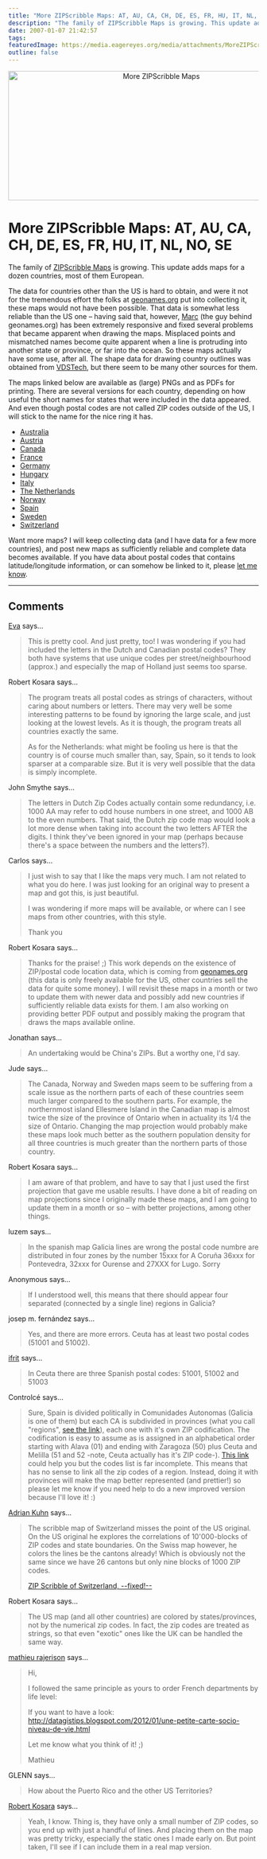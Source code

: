 ```yaml
---
title: "More ZIPScribble Maps: AT, AU, CA, CH, DE, ES, FR, HU, IT, NL, NO, SE"
description: "The family of ZIPScribble Maps is growing. This update adds maps for a dozen countries, most of them European."
date: 2007-01-07 21:42:57
tags: 
featuredImage: https://media.eagereyes.org/media/attachments/MoreZIPScribbleMaps.jpg
outline: false
---
```


<p align="center"><img title="More ZIPScribble Maps" src="https://media.eagereyes.org/media/attachments/MoreZIPScribbleMaps.jpg" alt="More ZIPScribble Maps" width="600" height="260" /></p>

# More ZIPScribble Maps: AT, AU, CA, CH, DE, ES, FR, HU, IT, NL, NO, SE

The family of <a href="/topics/ZIPScribbleMaps">ZIPScribble Maps</a> is growing. This update adds maps for a dozen countries, most of them European.

The data for countries other than the US is hard to obtain, and were it not for the tremendous effort the folks at <a href="http://geonames.org/">geonames.org</a> put into collecting it, these maps would not have been possible. That data is somewhat less reliable than the US one – having said that, however, <a href="http://www.monte-bre.ch/">Marc</a> (the guy behind geonames.org) has been extremely responsive and fixed several problems that became apparent when drawing the maps. Misplaced points and mismatched names become quite apparent when a line is protruding into another state or province, or far into the ocean. So these maps actually have some use, after all. The shape data for drawing country outlines was obtained from <a href="http://www.vdstech.com/map_data.htm">VDSTech</a>, but there seem to be many other sources for them.

The maps linked below are available as (large) PNGs and as PDFs for printing. There are several versions for each country, depending on how useful the short names for states that were included in the data appeared. And even though postal codes are not called ZIP codes outside of the US, I will stick to the name for the nice ring it has.
<ul>
	<li><a href="/zipscribble-maps/australia">Australia</a></li>
	<li><a href="/zipscribble-maps/austria">Austria</a></li>
	<li><a href="/zipscribble-maps/canada">Canada</a></li>
	<li><a href="/zipscribble-maps/france">France</a></li>
	<li><a href="/zipscribble-maps/germany">Germany</a></li>
	<li><a href="/zipscribble-maps/hungary">Hungary</a></li>
	<li><a href="/zipscribble-maps/italy">Italy</a></li>
	<li><a href="/zipscribble-maps/netherlands">The Netherlands</a></li>
	<li><a href="/zipscribble-maps/norway">Norway</a></li>
	<li><a href="/zipscribble-maps/spain">Spain</a></li>
	<li><a href="/zipscribble-maps/sweden">Sweden</a></li>
	<li><a href="/zipscribble-maps/switzerland">Switzerland</a></li>
</ul>
Want more maps? I will keep collecting data (and I have data for a few more countries), and post new maps as sufficiently reliable and complete data becomes available. If you have data about postal codes that contains latitude/longitude information, or can somehow be linked to it, please <a href="/contact">let me know</a>.


<PostedBy />


<aside class="comments">

---
## Comments

<a href="http://science.easternblot.net" rel="nofollow noopener" target="_blank">Eva</a> says…
>	This is pretty cool. And just pretty, too! I was wondering if you had included the letters in the Dutch and Canadian postal codes? They both have systems that use unique codes per street/neighbourhood (approx.) and especially the map of Holland just seems too sparse.

Robert Kosara says…
>	<p>The program treats all postal codes as strings of characters, without caring about numbers or letters. There may very well be some interesting patterns to be found by ignoring the large scale, and just looking at the lowest levels. As it is though, the program treats all countries exactly the same.</p><p>As for the Netherlands: what might be fooling us here is that the country is of course much smaller than, say, Spain, so it tends to look sparser at a comparable size. But it is very well possible that the data is simply incomplete.</p>

John Smythe says…
>	The letters in Dutch Zip Codes actually contain some redundancy, i.e. 1000 AA may refer to odd house numbers in one street, and 1000 AB to the even numbers.  That said, the Dutch zip code map would look a lot more dense when taking into account the two letters AFTER the digits.  I think they've been ignored in your map (perhaps because there's a space between the numbers and the letters?).

Carlos says…
>	I just wish to say that I like the maps very much.  I am not related to what you do here.  I was just looking for an original way to present a map and got this, is just beautiful.
>	
>	I was wondering if more maps will be available, or where can I see maps from other countries, with this style.
>	
>	Thank you

Robert Kosara says…
>	<p>
>	Thanks for the praise! ;) This work depends on the existence of ZIP/postal code location data, which is coming from <a href="http://www.geonames.org/">geonames.org</a>
>	(this data is only freely available for the US, other countries sell
>	the data for quite some money). I will revisit these maps in a month or
>	two to update them with newer data and possibly add new countries if
>	sufficiently reliable data exists for them. I am also working on
>	providing better PDF output and possibly making the program that draws
>	the maps available online.
>	</p>
>	

Jonathan says…
>	An undertaking would be China's ZIPs. But a worthy one, I'd say.

Jude says…
>	The Canada, Norway and Sweden maps seem to be suffering from a scale issue as the northern parts of each of these countries seem much larger compared to the southern parts. For example, the northernmost island Ellesmere Island in the Canadian map is almost twice the size of the province of Ontario when in actuality its 1/4 the size of Ontario. Changing the map projection would probably make these maps look much better as the southern population density for all three countries is much greater than the northern parts of those country.

Robert Kosara says…
>	<p>
>	I am aware of that problem, and have to say that I just used the first projection that gave me usable results. I have done a bit of reading on map projections since I originally made these maps, and I am going to update them in a month or so – with better projections, among other things. 
>	</p>
>	

luzem says…
>	In the spanish map Galicia lines are wrong the postal code numbre are distributed in four zones by the number 15xxx for A Coruña 36xxx for Pontevedra, 32xxx for Ourense and 27XXX for Lugo.
>	Sorry

Anonymous says…
>	If I understood well, this means that there should appear four separated (connected by a single line) regions in Galicia? 

josep m. fernández says…
>	Yes, and there are more errors. Ceuta has at least two postal codes (51001 and 51002).

<a href="http://cinemafriki.blogaliza.org" rel="nofollow noopener" target="_blank">ifrit</a> says…
>	In Ceuta there are three Spanish postal codes: 51001, 51002 and 51003

Controlcé says…
>	Sure, Spain is divided politically in Comunidades Autonomas (Galicia is one of them) but each CA is subdivided in provinces (what you call "regions", <a href="http://en.wikipedia.org/wiki/Provinces_of_Spain">see the link</a>), each one with it's own ZIP codification. The codification is easy to assume as is assigned in an alphabetical order starting with Alava (01) and ending with Zaragoza (50) plus Ceuta and Melilla (51 and 52 -note, Ceuta actually has it's ZIP code-). <a href="http://en.wikipedia.org/wiki/List_of_postal_codes_in_Spain">This link</a> could help you but the codes list is far incomplete. This means that has no sense to link all the zip codes of a region. Instead, doing it with provinces will make the map better represented (and prettier!) so please let me know if you need help to do a new improved version because I'll love it! :)
>	

<a href="http://www.iam.unibe.ch/~akuhn/blog" rel="nofollow noopener" target="_blank">Adrian Kuhn</a> says…
>	The scribble map of Switzerland misses the point of the US original. On the US original he explores the correlations of 10'000-blocks of ZIP codes and state boundaries. On the Swiss map however, he colors the lines be the cantons already! Which is obviously not the same since we have 26 cantons but only nine blocks of 1000 ZIP codes. 
>	
>	<a href="http://www.iam.unibe.ch/~akuhn/blog/2008/10/zip-code-map-of-switzerland/">ZIP Scribble of Switzerland, --fixed!--</a>

Robert Kosara says…
>	<p>The US map (and all other countries) are colored by states/provinces, not by the numerical zip codes. In fact, the zip codes are treated as strings, so that even "exotic" ones like the UK can be handled the same way.</p>

<a href="http://datagistips.blogspot.com/" rel="nofollow noopener" target="_blank">mathieu rajerison</a> says…
>	Hi,
>	
>	I followed the same principle as yours to order French departments by life level:
>	
>	If you want to have a look:
>	http://datagistips.blogspot.com/2012/01/une-petite-carte-socio-niveau-de-vie.html
>	
>	Let me know what you think of it! ;)
>	
>	Mathieu

GLENN says…
>	How about the Puerto Rico and the other US Territories?

<a href="/about" rel="nofollow noopener" target="_blank">Robert Kosara</a> says…
>	Yeah, I know. Thing is, they have only a small number of ZIP codes, so you end up with just a handful of lines. And placing them on the map was pretty tricky, especially the static ones I made early on. But point taken, I'll see if I can include them in a real map version.

</aside>

